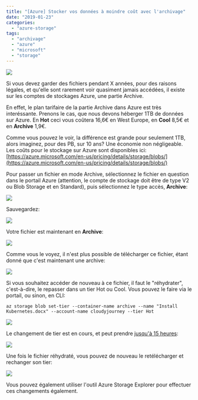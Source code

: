 ```yaml
---
title: "[Azure] Stocker vos données à moindre coût avec l'archivage"
date: "2019-01-23"
categories: 
  - "azure-storage"
tags: 
  - "archivage"
  - "azure"
  - "microsoft"
  - "storage"
---
```


![](https://cloudyjourney.fr/wp-content/uploads/2019/01/image.png)

Si vous devez garder des fichiers pendant X années, pour des raisons légales, et qu'elle sont rarement voir quasiment jamais accédées, il existe sur les comptes de stockages Azure, une partie Archive.

En effet, le plan tarifaire de la partie Archive dans Azure est très interéssante. Prenons le cas, que nous devons héberger 1TB de données sur Azure. En **Hot** ceci vous coûtera 16,6€ en West Europe, en **Cool** 8,5€ et en **Archive** 1,9€.

Comme vous pouvez le voir, la différence est grande pour seulement 1TB, alors imaginez, pour des PB, sur 10 ans? Une économie non négligeable. Les coûts pour le stockage sur Azure sont disponibles ici: [https://azure.microsoft.com/en-us/pricing/details/storage/blobs/](https://azure.microsoft.com/en-us/pricing/details/storage/blobs/)

Pour passer un fichier en mode Archive, sélectionnez le fichier en question dans le portail Azure (attention, le compte de stockage doit être de type V2 ou Blob Storage et en Standard), puis sélectionnez le type accès, **Archive**:

![](https://i1.wp.com/cloudyjourney.fr/wp-content/uploads/2019/01/AzureStorageArchive01.png?fit=762%2C401&ssl=1)

Sauvegardez:

![](https://cloudyjourney.fr/wp-content/uploads/2019/01/AzureStorageArchive02.png)

Votre fichier est maintenant en **Archive**:

![](https://i2.wp.com/cloudyjourney.fr/wp-content/uploads/2019/01/AzureStorageArchive03.png?fit=762%2C164&ssl=1)

Comme vous le voyez, il n'est plus possible de télécharger ce fichier, étant donné que c'est maintenant une archive:

![](https://cloudyjourney.fr/wp-content/uploads/2019/01/AzureStorageArchive04.png)

Si vous souhaitez accéder de nouveau à ce fichier, il faut le "réhydrater", c'est-à-dire, le repasser dans un tier Hot ou Cool. Vous pouvez le faire via le portail, ou sinon, en CLI:

```
az storage blob set-tier --container-name archive --name "Install Kubernetes.docx" --account-name cloudyjourney --tier Hot
```

![](https://i1.wp.com/cloudyjourney.fr/wp-content/uploads/2019/01/AzureStorageArchive05.png?fit=762%2C45&ssl=1)

Le changement de tier est en cours, et peut prendre [jusqu'à 15 heures](https://docs.microsoft.com/en-us/azure/storage/blobs/storage-blob-storage-tiers#archive-access-tier):

![](https://cloudyjourney.fr/wp-content/uploads/2019/01/AzureStorageArchive06.png)

Une fois le fichier réhydraté, vous pouvez de nouveau le retélécharger et rechanger son tier:

![](https://cloudyjourney.fr/wp-content/uploads/2019/01/AzureStorageArchive07.png)

Vous pouvez également utiliser l'outil Azure Storage Explorer pour effectuer ces changements également.
